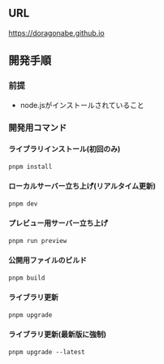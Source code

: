 ## URL
https://doragonabe.github.io

## 開発手順
### 前提
- node.jsがインストールされていること
### 開発用コマンド
#### ライブラリインストール(初回のみ)
```bash
pnpm install
```

#### ローカルサーバー立ち上げ(リアルタイム更新)
```bash
pnpm dev
```

#### プレビュー用サーバー立ち上げ
```bash
pnpm run preview
```

#### 公開用ファイルのビルド
```bash
pnpm build
```

#### ライブラリ更新
```bash
pnpm upgrade
```

#### ライブラリ更新(最新版に強制)
```
pnpm upgrade --latest
```
